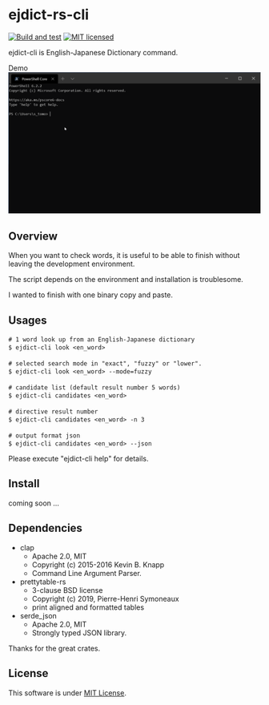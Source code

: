 ejdict-rs-cli
===

[![Build and test](https://github.com/tomo3110/ejdict-rs/workflows/ejdict_rs/badge.svg)](https://github.com/tomo3110/ejdict-rs)
[![MIT licensed](https://img.shields.io/badge/license-MIT-blue.svg)](https://github.com/tomo3110/ejdict-rs/blob/master/LICENSE)

ejdict-cli is English-Japanese Dictionary command.

Demo
![DEMO](../../doc/assets/ejdict_rs_cli_DEMO.gif)

## Overview

When you want to check words, it is useful to be able to finish without leaving the development environment.

The script depends on the environment and installation is troublesome.

I wanted to finish with one binary copy and paste.

## Usages

```shell script
# 1 word look up from an English-Japanese dictionary
$ ejdict-cli look <en_word>

# selected search mode in "exact", "fuzzy" or "lower".
$ ejdict-cli look <en_word> --mode=fuzzy

# candidate list (default result number 5 words)
$ ejdict-cli candidates <en_word>

# directive result number
$ ejdict-cli candidates <en_word> -n 3

# output format json
$ ejdict-cli candidates <en_word> --json
```

Please execute "ejdict-cli help" for details.

## Install

coming soon ...

## Dependencies

- clap
  - Apache 2.0, MIT
  - Copyright (c) 2015-2016 Kevin B. Knapp
  - Command Line Argument Parser.
- prettytable-rs
  - 3-clause BSD license
  - Copyright (c) 2019, Pierre-Henri Symoneaux
  - print aligned and formatted tables
- serde_json
  - Apache 2.0, MIT
  - Strongly typed JSON library.

Thanks for the great crates.

## License

This software is under [MIT License](https://github.com/tomo3110/ejdict-rs/blob/master/LICENCE).

